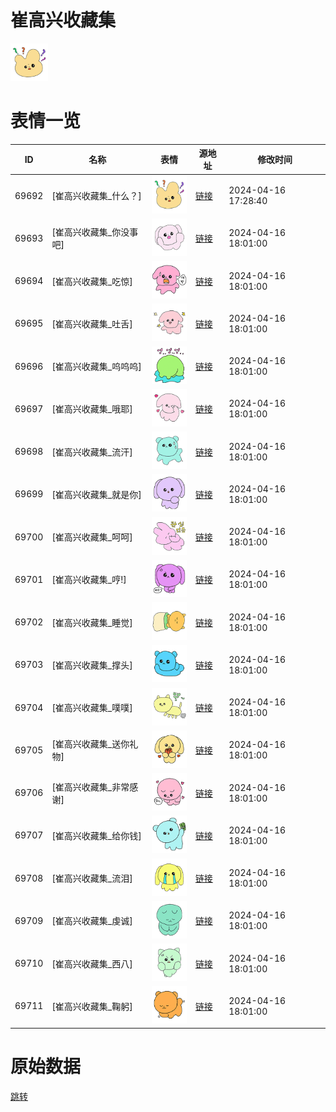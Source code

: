 # 崔高兴收藏集

<img src="./cover.png" height="60" alt="cover" />

# 表情一览

|ID|名称|表情|源地址|修改时间|
|----|----|----|----|----|
|69692|[崔高兴收藏集_什么？]|<img src="./pic/069692_%5B崔高兴收藏集_什么？%5D.png" height="60" alt="什么？"/>|[链接](https://i0.hdslb.com/bfs/garb/7f0a3367b213f5160132a9554a6b7af1bf58fbb8.png)|2024-04-16 17:28:40|
|69693|[崔高兴收藏集_你没事吧]|<img src="./pic/069693_%5B崔高兴收藏集_你没事吧%5D.png" height="60" alt="你没事吧"/>|[链接](https://i0.hdslb.com/bfs/garb/ce6f863c9d53708f343b6fdb52798daa394e996b.png)|2024-04-16 18:01:00|
|69694|[崔高兴收藏集_吃惊]|<img src="./pic/069694_%5B崔高兴收藏集_吃惊%5D.png" height="60" alt="吃惊"/>|[链接](https://i0.hdslb.com/bfs/garb/4eedf2cbc3eb4a181c45689919347757a8f3594c.png)|2024-04-16 18:01:00|
|69695|[崔高兴收藏集_吐舌]|<img src="./pic/069695_%5B崔高兴收藏集_吐舌%5D.png" height="60" alt="吐舌"/>|[链接](https://i0.hdslb.com/bfs/garb/4fdb24ee8e90884449703bd86371ca0c274a98ae.png)|2024-04-16 18:01:00|
|69696|[崔高兴收藏集_呜呜呜]|<img src="./pic/069696_%5B崔高兴收藏集_呜呜呜%5D.png" height="60" alt="呜呜呜"/>|[链接](https://i0.hdslb.com/bfs/garb/0a70985300de375311d89933a547e2d9792217aa.png)|2024-04-16 18:01:00|
|69697|[崔高兴收藏集_哦耶]|<img src="./pic/069697_%5B崔高兴收藏集_哦耶%5D.png" height="60" alt="哦耶"/>|[链接](https://i0.hdslb.com/bfs/garb/4827157c1e60e5e6abf9c8f12c04f1be2495d12c.png)|2024-04-16 18:01:00|
|69698|[崔高兴收藏集_流汗]|<img src="./pic/069698_%5B崔高兴收藏集_流汗%5D.png" height="60" alt="流汗"/>|[链接](https://i0.hdslb.com/bfs/garb/3f1403d502064a64e70cefff5f040bbe83ba76aa.png)|2024-04-16 18:01:00|
|69699|[崔高兴收藏集_就是你]|<img src="./pic/069699_%5B崔高兴收藏集_就是你%5D.png" height="60" alt="就是你"/>|[链接](https://i0.hdslb.com/bfs/garb/29b60d2c632e982172fdbadc67e47c4abf48bc74.png)|2024-04-16 18:01:00|
|69700|[崔高兴收藏集_呵呵]|<img src="./pic/069700_%5B崔高兴收藏集_呵呵%5D.png" height="60" alt="呵呵"/>|[链接](https://i0.hdslb.com/bfs/garb/703f544833c15653fc4d3d777c96351ade8ecd27.png)|2024-04-16 18:01:00|
|69701|[崔高兴收藏集_哼!]|<img src="./pic/069701_%5B崔高兴收藏集_哼!%5D.png" height="60" alt="哼!"/>|[链接](https://i0.hdslb.com/bfs/garb/8593aebcd5e4ea80200b1b30f86c8871fcd79517.png)|2024-04-16 18:01:00|
|69702|[崔高兴收藏集_睡觉]|<img src="./pic/069702_%5B崔高兴收藏集_睡觉%5D.png" height="60" alt="睡觉"/>|[链接](https://i0.hdslb.com/bfs/garb/d0cafe1d32d04769fbe78d0bdb0bb7bb24b4661d.png)|2024-04-16 18:01:00|
|69703|[崔高兴收藏集_撑头]|<img src="./pic/069703_%5B崔高兴收藏集_撑头%5D.png" height="60" alt="撑头"/>|[链接](https://i0.hdslb.com/bfs/garb/6dbfe292442d2027a0931ad08d7dddf33fb1b867.png)|2024-04-16 18:01:00|
|69704|[崔高兴收藏集_噗噗]|<img src="./pic/069704_%5B崔高兴收藏集_噗噗%5D.png" height="60" alt="噗噗"/>|[链接](https://i0.hdslb.com/bfs/garb/530e8556c502c68f8178a6f960805ed34c404c85.png)|2024-04-16 18:01:00|
|69705|[崔高兴收藏集_送你礼物]|<img src="./pic/069705_%5B崔高兴收藏集_送你礼物%5D.png" height="60" alt="送你礼物"/>|[链接](https://i0.hdslb.com/bfs/garb/662a4ba3723d2f2b1e9e4f590d779820ce9060bd.png)|2024-04-16 18:01:00|
|69706|[崔高兴收藏集_非常感谢]|<img src="./pic/069706_%5B崔高兴收藏集_非常感谢%5D.png" height="60" alt="非常感谢"/>|[链接](https://i0.hdslb.com/bfs/garb/e82ce2d90b1b7a81ea26fb84593f43026a028cb5.png)|2024-04-16 18:01:00|
|69707|[崔高兴收藏集_给你钱]|<img src="./pic/069707_%5B崔高兴收藏集_给你钱%5D.png" height="60" alt="给你钱"/>|[链接](https://i0.hdslb.com/bfs/garb/5b78858ba9a9323fd7a771165faba76448447f09.png)|2024-04-16 18:01:00|
|69708|[崔高兴收藏集_流泪]|<img src="./pic/069708_%5B崔高兴收藏集_流泪%5D.png" height="60" alt="流泪"/>|[链接](https://i0.hdslb.com/bfs/garb/4cb29966728b70ff8d3aaa9f6151d5f698e5d3c8.png)|2024-04-16 18:01:00|
|69709|[崔高兴收藏集_虔诚]|<img src="./pic/069709_%5B崔高兴收藏集_虔诚%5D.png" height="60" alt="虔诚"/>|[链接](https://i0.hdslb.com/bfs/garb/b6f639f54c0db7cd7a199fba6aef652d2619ab44.png)|2024-04-16 18:01:00|
|69710|[崔高兴收藏集_西八]|<img src="./pic/069710_%5B崔高兴收藏集_西八%5D.png" height="60" alt="西八"/>|[链接](https://i0.hdslb.com/bfs/garb/5cce311c126b36fcff24d7e48f55f5d9be68f174.png)|2024-04-16 18:01:00|
|69711|[崔高兴收藏集_鞠躬]|<img src="./pic/069711_%5B崔高兴收藏集_鞠躬%5D.png" height="60" alt="鞠躬"/>|[链接](https://i0.hdslb.com/bfs/garb/01f79b8170f58e456e90a0d62cfffdc25b385256.png)|2024-04-16 18:01:00|

# 原始数据

[跳转](./raw.json)

